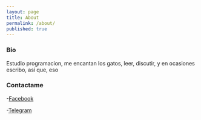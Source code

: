 ```yaml
---
layout: page
title: About
permalink: /about/
published: true
---
```


### Bio
Estudio programacion, me encantan los gatos, leer, discutir, y en ocasiones escribo, asi que, eso

### Contactame

-[Facebook](https://www.facebook.com/ferpenaflores)

-[Telegram](https://t.me/FerCats99)